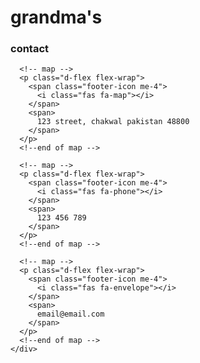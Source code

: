 <!-- footer -->
<footer class="container-fluid">
  <div>
    <div class="col-md-6 py-5 footer-title">
      <h1 class="text-capitalize text-center">
        <strong class="banner-title">grandma's</strong>
      </h1>
      <div class="footer-icons mt-3 d-flex justify-content-around flex-wrap">
        <a href="#" class="footer-icon">
          <i class="fab fa-facebook"></i>
        </a>
        <a href="#" class="footer-icon">
          <i class="fab fa-twitter"></i>
        </a>
        <a href="#" class="footer-icon">
          <i class="fab fa-instagram"></i>
        </a>
        <a href="#" class="footer-icon">
          <i class="fab fa-google-plus"></i>
        </a>
      </div>
    </div>
    <div class="footer-contact text-center text-capitalize p-5 col-md-6">
      <h3 class="mb-5">contact</h3>

      <!-- map -->
      <p class="d-flex flex-wrap">
        <span class="footer-icon me-4">
          <i class="fas fa-map"></i>
        </span>
        <span>
          123 street, chakwal pakistan 48800
        </span>
      </p>
      <!--end of map -->

      <!-- map -->
      <p class="d-flex flex-wrap">
        <span class="footer-icon me-4">
          <i class="fas fa-phone"></i>
        </span>
        <span>
          123 456 789
        </span>
      </p>
      <!--end of map -->

      <!-- map -->
      <p class="d-flex flex-wrap">
        <span class="footer-icon me-4">
          <i class="fas fa-envelope"></i>
        </span>
        <span>
          email@email.com
        </span>
      </p>
      <!--end of map -->
    </div>
  </div>
</footer>
<!--end of footer -->
